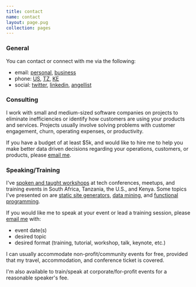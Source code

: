```yaml
---
title: contact
name: contact
layout: page.pug
collection: pages
---
```


### General

You can contact or connect with me via the following:

* email: [personal](mailto:reubano@gmail.com), [business](mailto:rcummings@nerevu.com)
* phone: [US](tel:+12347382266), [TZ](tel:+255756477318), [KE](tel:+254703576035)
* social: [twitter](//twitter.com/reubano), [linkedin](//www.linkedin.com/in/reubano), [angellist](//angel.co/reubano)

### Consulting

I work with small and medium-sized software companies on projects to eliminate inefficiencies or identify how customers are using your products and services. Projects usually involve solving problems with customer engagement, churn, operating expenses, or productivity.

If you have a budget of at least $5k, and would like to hire me to help you make better data driven decisions regarding your operations, customers, or products, please [email me](mailto:rcummings@nerevu.com?subject=Consulting%20inquiry).

### Speaking/Training

I've [spoken and taught workshops](/podium/) at tech conferences, meetups, and training events in South Africa, Tanzania, the U.S., and Kenya. Some topics I've presented on are [static site generators](/podium/static-sites-generators-ftw-arusha-tanzania/), [data mining](/podium/data-mining-and-processing-for-fun-and-profit-cape-town-south-africa/), and [functional programming](/podium/a-functional-programming-approach-to-data-processing-in-python-boulder-co/).

If you would like me to speak at your event or lead a training session, please [email me](mailto:rcummings@nerevu.com?subject=Speaking%20inquiry) with:

  - event date(s)
  - desired topic
  - desired format (training, tutorial, workshop, talk, keynote, etc.)

I can usually accommodate non-profit/community events for free, provided that my travel, accommodation, and conference ticket is covered.

I'm also available to train/speak at corporate/for-profit events for a reasonable speaker's fee.
